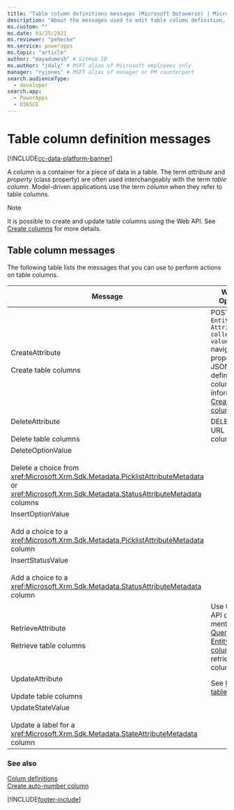 ```yaml
---
title: "Table column definitions messages (Microsoft Dataverse) | Microsoft Docs" # Intent and product brand in a unique string of 43-59 chars including spaces
description: "About the messages used to edit table column definition, also known as properties or columns." # 115-145 characters including spaces. This abstract displays in the search result.
ms.custom: ""
ms.date: 03/25/2021
ms.reviewer: "pehecke"
ms.service: powerapps
ms.topic: "article"
author: "mayadumesh" # GitHub ID
ms.author: "jdaly" # MSFT alias of Microsoft employees only
manager: "ryjones" # MSFT alias of manager or PM counterpart
search.audienceType: 
  - developer
search.app: 
  - PowerApps
  - D365CE
---
```

# Table column definition messages

[!INCLUDE[cc-data-platform-banner](../../includes/cc-data-platform-banner.md)]


A column is a container for a piece of data in a table. The term *attribute* and *property* (class property) are often used interchangeably with the term *table column*. Model-driven applications use the term *column* when they refer to table columns.  

> [!NOTE]
> It is possible to create and update table columns using the Web API. See [Create columns](webapi/create-update-entity-definitions-using-web-api.md#create-attributes) for more details.

## Table column messages 
 
The following table lists the messages that you can use to perform actions on table columns.  
  
|Message|Web API Operation|SDK Assembly|   
|-------------|-----------------|-----------------|  
|CreateAttribute</br></br>Create table columns|POST to `EntityMetadata Attributes collection-valued` navigation property with JSON definition of column. More information: [Create columns](webapi/create-update-entity-definitions-using-web-api.md#create-attributes)|<xref:Microsoft.Xrm.Sdk.Messages.CreateAttributeRequest>| 
|DeleteAttribute</br></br>Delete table columns|DELETE to the URL of the column.|<xref:Microsoft.Xrm.Sdk.Messages.DeleteAttributeRequest>|  
|DeleteOptionValue</br></br>Delete a choice from <xref:Microsoft.Xrm.Sdk.Metadata.PicklistAttributeMetadata> or <xref:Microsoft.Xrm.Sdk.Metadata.StatusAttributeMetadata> columns|<xref href="Microsoft.Dynamics.CRM.DeleteOptionValue?text=DeleteOptionValue Action" />|<xref:Microsoft.Xrm.Sdk.Messages.DeleteOptionValueRequest>|  
|InsertOptionValue</br></br>Add a choice to a <xref:Microsoft.Xrm.Sdk.Metadata.PicklistAttributeMetadata> column|<xref href="Microsoft.Dynamics.CRM.InsertOptionValue?text=InsertOptionValue Action" />|<xref:Microsoft.Xrm.Sdk.Messages.InsertOptionValueRequest>|Add a choice to a <xref:Microsoft.Xrm.Sdk.Metadata.PicklistAttributeMetadata> column.|  
|InsertStatusValue</br></br>Add a choice to a <xref:Microsoft.Xrm.Sdk.Metadata.StatusAttributeMetadata> column|<xref href="Microsoft.Dynamics.CRM.InsertStatusValue?text=InsertStatusValue Action" />|<xref:Microsoft.Xrm.Sdk.Messages.InsertStatusValueRequest>|  |Changes the order of the choice presented in an <xref:Microsoft.Xrm.Sdk.Metadata.PicklistAttributeMetadata> column|<xref href="Microsoft.Dynamics.CRM.OrderOption?text=OrderOption Action" />|<xref:Microsoft.Xrm.Sdk.Messages.OrderOptionRequest>|  
|RetrieveAttribute</br></br>Retrieve table columns|Use the Web API query mentioned in [Querying EntityMetadata columns](webapi/query-metadata-web-api.md#bkmk_queryAttributesexample) to retrieve table columns.|<xref:Microsoft.Xrm.Sdk.Messages.RetrieveAttributeRequest>|  
|UpdateAttribute</br></br>Update table columns|See [Update tables](webapi/create-update-entity-definitions-using-web-api.md#update-entities)|<xref:Microsoft.Xrm.Sdk.Messages.UpdateAttributeRequest>|  
|UpdateStateValue</br></br>Update a label for a <xref:Microsoft.Xrm.Sdk.Metadata.StateAttributeMetadata> column|<xref href="Microsoft.Dynamics.CRM.UpdateStateValue?text=UpdateStateValue Action" />|<xref:Microsoft.Xrm.Sdk.Messages.UpdateStateValueRequest>|  

### See also  

[Colum definitions](entity-attribute-metadata.md)<br />
[Create auto-number column](create-auto-number-attributes.md)<br />
<!-- TODO: [Work with Attributes](org-service/work-attribute-metadata.md)<br />
[Sample: Work with Attributes](org-service/sample-work-attribute-metadata.md) -->


[!INCLUDE[footer-include](../../includes/footer-banner.md)]